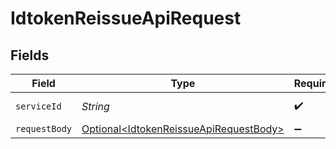 # IdtokenReissueApiRequest


## Fields

| Field                                                                                              | Type                                                                                               | Required                                                                                           | Description                                                                                        |
| -------------------------------------------------------------------------------------------------- | -------------------------------------------------------------------------------------------------- | -------------------------------------------------------------------------------------------------- | -------------------------------------------------------------------------------------------------- |
| `serviceId`                                                                                        | *String*                                                                                           | :heavy_check_mark:                                                                                 | A service ID.                                                                                      |
| `requestBody`                                                                                      | [Optional\<IdtokenReissueApiRequestBody>](../../models/operations/IdtokenReissueApiRequestBody.md) | :heavy_minus_sign:                                                                                 | N/A                                                                                                |